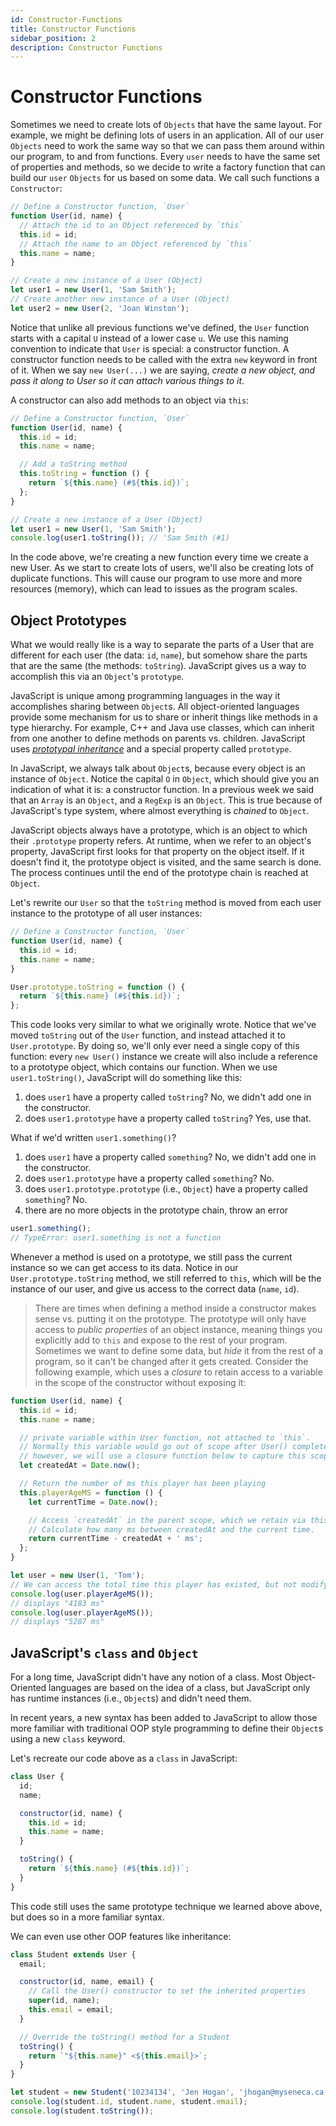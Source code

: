 ```yaml
---
id: Constructor-Functions
title: Constructor Functions
sidebar_position: 2
description: Constructor Functions
---
```


# Constructor Functions

Sometimes we need to create lots of `Objects` that have the same layout. For example, we might
be defining lots of users in an application. All of our user `Objects` need to work the same way
so that we can pass them around within our program, to and from functions. Every `user` needs
to have the same set of properties and methods, so we decide to write a factory function that can
build our `user` `Objects` for us based on some data. We call such functions a `Constructor`:

```js
// Define a Constructor function, `User`
function User(id, name) {
  // Attach the id to an Object referenced by `this`
  this.id = id;
  // Attach the name to an Object referenced by `this`
  this.name = name;
}

// Create a new instance of a User (Object)
let user1 = new User(1, 'Sam Smith');
// Create another new instance of a User (Object)
let user2 = new User(2, 'Joan Winston');
```

Notice that unlike all previous functions we've defined, the `User` function starts with a
capital `U` instead of a lower case `u`. We use this naming convention to indicate that
`User` is special: a constructor function. A constructor function needs to be called with
the extra `new` keyword in front of it. When we say `new User(...)` we are saying,
_create a new object, and pass it along to User so it can attach various things to it_.

A constructor can also add methods to an object via `this`:

```js
// Define a Constructor function, `User`
function User(id, name) {
  this.id = id;
  this.name = name;

  // Add a toString method
  this.toString = function () {
    return `${this.name} (#${this.id})`;
  };
}

// Create a new instance of a User (Object)
let user1 = new User(1, 'Sam Smith');
console.log(user1.toString()); // 'Sam Smith (#1)
```

In the code above, we're creating a new function every time we create a new User. As we
start to create lots of users, we'll also be creating lots of duplicate functions. This will
cause our program to use more and more resources (memory), which can lead to issues as the
program scales.

## Object Prototypes

What we would really like is a way to separate the parts of a User that are different for each
user (the data: `id`, `name`), but somehow share the parts that are the same (the methods: `toString`).
JavaScript gives us a way to accomplish this via an `Object`'s `prototype`.

JavaScript is unique among programming languages in the way it accomplishes sharing
between `Object`s. All object-oriented languages provide some mechanism for us to share or
inherit things like methods in a type hierarchy. For example, C++ and Java use classes, which
can inherit from one another to define methods on parents vs. children.
JavaScript uses [_prototypal inheritance_](https://developer.mozilla.org/en-US/docs/Web/JavaScript/Inheritance_and_the_prototype_chain) and a special property called `prototype`.

In JavaScript, we always talk about `Object`s, because every object is an instance of `Object`.
Notice the capital `O` in `Object`, which should give you an indication of what it is: a constructor
function. In a previous week we said that an `Array` is an `Object`, and a `RegExp` is an `Object`.
This is true because of JavaScript's type system, where almost everything is _chained_ to `Object`.

JavaScript objects always have a prototype, which is an object to which their `.prototype` property
refers. At runtime, when we refer to an object's property, JavaScript first looks for that property
on the object itself. If it doesn't find it, the prototype object is visited, and the same search is
done. The process continues until the end of the prototype chain is reached at `Object`.

Let's rewrite our `User` so that the `toString` method is moved from each user instance to the
prototype of all user instances:

```js
// Define a Constructor function, `User`
function User(id, name) {
  this.id = id;
  this.name = name;
}

User.prototype.toString = function () {
  return `${this.name} (#${this.id})`;
};
```

This code looks very similar to what we originally wrote. Notice that we've moved
`toString` out of the `User` function, and instead attached it to `User.prototype`.
By doing so, we'll only ever need a single copy of this function: every `new User()` instance
we create will also include a reference to a prototype object, which contains our function.
When we use `user1.toString()`, JavaScript will do something like this:

1. does `user1` have a property called `toString`? No, we didn't add one in the constructor.
2. does `user1.prototype` have a property called `toString`? Yes, use that.

What if we'd written `user1.something()`?

1. does `user1` have a property called `something`? No, we didn't add one in the constructor.
2. does `user1.prototype` have a property called `something`? No.
3. does `user1.prototype.prototype` (i.e., `Object`) have a property called `something`? No.
4. there are no more objects in the prototype chain, throw an error

```js
user1.something();
// TypeError: user1.something is not a function
```

Whenever a method is used on a prototype, we still pass the current instance so we can get access
to its data. Notice in our `User.prototype.toString` method, we still referred to `this`, which
will be the instance of our user, and give us access to the correct data (`name`, `id`).

> There are times when defining a method inside a constructor makes sense vs. putting it on the prototype. The prototype will only have access to _public properties_ of an object instance, meaning things you explicitly add to `this` and expose to the rest of your program. Sometimes we want to define some data, but _hide_ it from the rest of a program, so it can't be changed after it gets created. Consider the following example, which uses a _closure_ to retain access to a variable in the scope of the constructor without exposing it:

```js
function User(id, name) {
  this.id = id;
  this.name = name;

  // private variable within User function, not attached to `this`.
  // Normally this variable would go out of scope after User() completed;
  // however, we will use a closure function below to capture this scope.
  let createdAt = Date.now();

  // Return the number of ms this player has been playing
  this.playerAgeMS = function () {
    let currentTime = Date.now();

    // Access `createdAt` in the parent scope, which we retain via this closure function.
    // Calculate how many ms between createdAt and the current time.
    return currentTime - createdAt + ' ms';
  };
}

let user = new User(1, 'Tom');
// We can access the total time this player has existed, but not modify it.
console.log(user.playerAgeMS());
// displays "4183 ms"
console.log(user.playerAgeMS());
// displays "5287 ms"
```

## JavaScript's `class` and `Object`

For a long time, JavaScript didn't have any notion of a class. Most Object-Oriented languages are based on the idea of a class, but JavaScript only has runtime instances (i.e., `Object`s) and didn't need them.

In recent years, a new syntax has been added to JavaScript to allow those more familiar with traditional OOP style programming to define their `Object`s using a new `class` keyword.

Let's recreate our code above as a `class` in JavaScript:

```js
class User {
  id;
  name;

  constructor(id, name) {
    this.id = id;
    this.name = name;
  }

  toString() {
    return `${this.name} (#${this.id})`;
  }
}
```

This code still uses the same prototype technique we learned above above, but does so in a more familiar syntax.

We can even use other OOP features like inheritance:

```js
class Student extends User {
  email;

  constructor(id, name, email) {
    // Call the User() constructor to set the inherited properties
    super(id, name);
    this.email = email;
  }

  // Override the toString() method for a Student
  toString() {
    return `"${this.name}" <${this.email}>`;
  }
}

let student = new Student('10234134', 'Jen Hogan', 'jhogan@myseneca.ca');
console.log(student.id, student.name, student.email);
console.log(student.toString());
```
